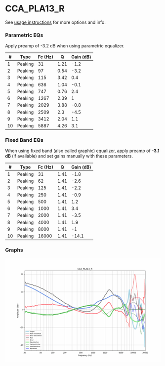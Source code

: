 # CCA_PLA13_R
See [usage instructions](https://github.com/jaakkopasanen/AutoEq#usage) for more options and info.

### Parametric EQs
Apply preamp of -3.2 dB when using parametric equalizer.

|   # | Type    |   Fc (Hz) |    Q |   Gain (dB) |
|-----|---------|-----------|------|-------------|
|   1 | Peaking |        31 | 1.21 |        -1.2 |
|   2 | Peaking |        97 | 0.54 |        -3.2 |
|   3 | Peaking |       115 | 3.42 |         0.4 |
|   4 | Peaking |       636 | 1.04 |        -0.1 |
|   5 | Peaking |       747 | 0.76 |         2.4 |
|   6 | Peaking |      1267 | 2.39 |         1   |
|   7 | Peaking |      2029 | 3.88 |        -0.8 |
|   8 | Peaking |      2509 | 2.3  |        -4.5 |
|   9 | Peaking |      3412 | 2.04 |         1.1 |
|  10 | Peaking |      5887 | 4.26 |         3.1 |

### Fixed Band EQs
When using fixed band (also called graphic) equalizer, apply preamp of **-3.1 dB** (if available) and set gains manually with these parameters.

|   # | Type    |   Fc (Hz) |    Q |   Gain (dB) |
|-----|---------|-----------|------|-------------|
|   1 | Peaking |        31 | 1.41 |        -1.8 |
|   2 | Peaking |        62 | 1.41 |        -2.6 |
|   3 | Peaking |       125 | 1.41 |        -2.2 |
|   4 | Peaking |       250 | 1.41 |        -0.9 |
|   5 | Peaking |       500 | 1.41 |         1.2 |
|   6 | Peaking |      1000 | 1.41 |         3.4 |
|   7 | Peaking |      2000 | 1.41 |        -3.5 |
|   8 | Peaking |      4000 | 1.41 |         1.9 |
|   9 | Peaking |      8000 | 1.41 |        -1   |
|  10 | Peaking |     16000 | 1.41 |       -14.1 |

### Graphs
![](./CCA_PLA13_R.png)
